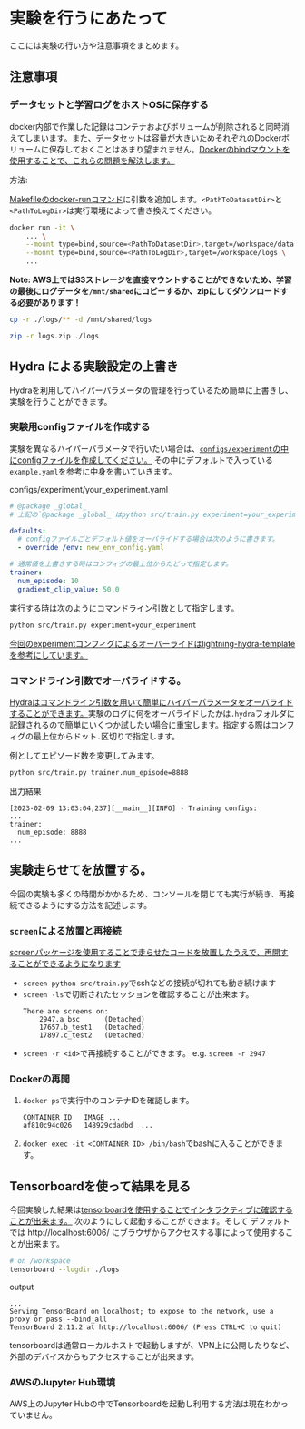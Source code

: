 # 実験を行うにあたって

ここには実験の行い方や注意事項をまとめます。

## 注意事項

### データセットと学習ログをホストOSに保存する

docker内部で作業した記録はコンテナおよびボリュームが削除されると同時消えてしまいます。また、データセットは容量が大きいためそれぞれのDockerボリュームに保存しておくことはあまり望まれません。[Dockerのbindマウントを使用することで、これらの問題を解決します。](https://matsuand.github.io/docs.docker.jp.onthefly/storage/bind-mounts/#start-a-container-with-a-bind-mount)

方法:

[Makefileのdocker-runコマンド](/Makefile)に引数を追加します。`<PathToDatasetDir>`と`<PathToLogDir>`は実行環境によって書き換えてください。

```sh
docker run -it \
    ... \
    --mount type=bind,source=<PathToDatasetDir>,target=/workspace/data \
    --monnt type=bind,source=<PathToLogDir>,target=/workspace/logs \
    ...
```

**Note: AWS上ではS3ストレージを直接マウントすることができないため、学習の最後にログデータを`/mnt/shared`にコピーするか、zipにしてダウンロードする必要があります！**

```sh
cp -r ./logs/** -d /mnt/shared/logs
```

```sh
zip -r logs.zip ./logs
```

## Hydra による実験設定の上書き

Hydraを利用してハイパーパラメータの管理を行っているため簡単に上書きし、実験を行うことができます。

### 実験用configファイルを作成する

実験を異なるハイパーパラメータで行いたい場合は、[`configs/experiment`の中にconfigファイルを作成してください。](/configs/experiment/example.yaml)
その中にデフォルトで入っている`example.yaml`を参考に中身を書いていきます。

configs/experiment/your_experiment.yaml

```yaml
# @package _global_
# 上記の`@package _global_`はpython src/train.py experiment=your_experimentと指定するために必要です。

defaults:
  # configファイルごとデフォルト値をオーバライドする場合は次のように書きます。
  - override /env: new_env_config.yaml

# 通常値を上書きする時はコンフィグの最上位からたどって指定します。
trainer:
  num_episode: 10
  gradient_clip_value: 50.0
```

実行する時は次のようにコマンドライン引数として指定します。

```sh
python src/train.py experiment=your_experiment
```

[今回のexperimentコンフィグによるオーバーライドはlightning-hydra-templateを参考にしています。](https://github.com/ashleve/lightning-hydra-template)

### コマンドライン引数でオーバライドする。

[Hydraはコマンドライン引数を用いて簡単にハイパーパラメータをオーバライドすることができます。](https://hydra.cc/docs/1.3/advanced/override_grammar/basic/)実験のログに何をオーバライドしたかは`.hydra`フォルダに記録されるので簡単にいくつか試したい場合に重宝します。指定する際はコンフィグの最上位からドット`.`区切りで指定します。

例としてエピソード数を変更してみます。

```sh
python src/train.py trainer.num_episode=8888
```

出力結果

```log
[2023-02-09 13:03:04,237][__main__][INFO] - Training configs:
...
trainer:
  num_episode: 8888
...
```

## 実験走らせてを放置する。

今回の実験も多くの時間がかかるため、コンソールを閉じても実行が続き、再接続できるようにする方法を記述します。

### `screen`による放置と再接続

[screenパッケージを使用することで走らせたコードを放置したうえで、再開することができるようになります](https://linuxjm.osdn.jp/html/GNU_screen/man1/screen.1.html)

- `screen python src/train.py`でsshなどの接続が切れても動き続けます
- `screen -ls`で切断されたセッションを確認することが出来ます。
  ```
  There are screens on:
      2947.a_bsc      (Detached)
      17657.b_test1   (Detached)
      17897.c_test2   (Detached)
  ```
- `screen -r <id>`で再接続することができます。 e.g. `screen -r 2947`

### Dockerの再開

1. `docker ps`で実行中のコンテナIDを確認します。
   ```
   CONTAINER ID   IMAGE ...
   af810c94c026   148929cdadbd  ...
   ```
2. `docker exec -it <CONTAINER ID> /bin/bash`でbashに入ることができます。

## Tensorboardを使って結果を見る

今回実験した結果は[tensorboardを使用することでインタラクティブに確認することが出来ます。](https://www.tensorflow.org/tensorboard?hl=ja)
次のようにして起動することができます。そして デフォルトでは http://localhost:6006/ にブラウザからアクセスする事によって使用することが出来ます。

```sh
# on /workspace
tensorboard --logdir ./logs
```

output

```
...
Serving TensorBoard on localhost; to expose to the network, use a proxy or pass --bind_all
TensorBoard 2.11.2 at http://localhost:6006/ (Press CTRL+C to quit)
```

tensorboardは通常ローカルホストで起動しますが、VPN上に公開したりなど、外部のデバイスからもアクセスすることが出来ます。

### AWSのJupyter Hub環境

AWS上のJupyter Hubの中でTensorboardを起動し利用する方法は現在わかっていません。
